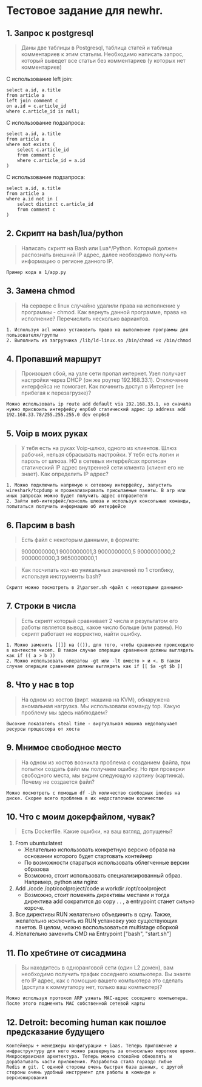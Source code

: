 # Тестовое задание для newhr.

## 1. Запрос к postgresql
> Даны две таблицы в Postgresql, таблица статей и таблица комментариев к этим статьям. Необходимо написать запрос, который выведет все статьи без комментариев (у которых нет комментариев)

С использование left join:
```plpgsql
select a.id, a.title
from article a
left join comment c 
on a.id = c.article_id
where c.article_id is null;
```

С использование подзапроса:
```plpgsql
select a.id, a.title
from article a
where not exists (
    select c.article_id
    from comment c
    where c.article_id = a.id
)
```
С использование подзапроса:
```plpgsql
select a.id, a.title
from article a
where a.id not in (
    select distinct c.article_id
    from comment c
)
```

## 2. Скрипт на bash/lua/python
> Написать скрипт на Bash или Lua*/Python. Который должен распознать внешний IP адрес, далее необходимо получить информацию о регионе данного IP.

    Пример кода в 1/app.py

## 3. Замена chmod
> На сервере с linux случайно удалили права на исполнение у программы - chmod. Как вернуть данной программе, права на исполнение? Перечислить несколько вариантов.

    1. Используя acl можно установить право на выполнение программы для пользователя/группы
    2. Выполнить из загрузчика /lib/ld-linux.so /bin/chmod +x /bin/chmod


## 4. Пропавший маршрут
>  Произошел сбой, на узле сети пропал интернет. Узел получает настройки через DHCP (он же роутер 192.168.33.1). Отключение интерфейса не помогает. Как починить доступ в Интернет (не прибегая к перезагрузке)?

    Можно использовать ip route add default via 192.168.33.1, но сначала нужно присвоить интерфейсу enp6s0 статический адрес ip address add 192.168.33.78/255.255.255.0 dev enp6s0 

## 5. Voip в моих руках
> У тебя есть на руках Voip-шлюз, одного из клиентов. Шлюз рабочий, нельзя сбрасывать настройки. У тебя есть логин и пароль от шлюза. НО в сетевых интерфейсах прописан статический IP адрес внутренней сети клиента (клиент его не знает). Как определить IP адрес?

    1. Можно подключить напрямую к сетевому интерфейсу, запустить wireshark/tcpdump и проанализировать присылаемые пакеты. В arp или иных запросах можно будет получить адрес отправителя
    2. Зайти веб-интерфейс/консоль шлюза и используя консольные команды, попытаться получить информацию об интерфейсе

## 6. Парсим в bash
>Есть файл с некоторым данными, в формате:

>9000000000,1
>9000000001,3
>9000000000,5
>9000000000,2
>9000000000,3
>9650000000,1

>Как посчитать кол-во уникальных значений по 1 столбику, используя инструменты bash?

    Скрипт можно посмотреть в 2\parser.sh <файл с некоторыми данными>

## 7. Строки в числа
> Есть скрипт который сравнивает 2 числа и результатом его работы является вывод, какое число больше (или равны). Но скрипт работает не корректно, найти ошибку.

    1. Можно заменить [[]] на (()), для того, чтобы сравнение происходило в контексте чисел. В таком случае операции сравнения должны выглядеть как if (( a > b ))
    2. Можно использовать оператоы -gt или -lt вместо > и <. В таком случае операции сравнения должны выглядеть как if [[ $a -gt $b ]]

## 8. Что у нас в top
> На одном из хостов (вирт. машина на KVM), обнаружена аномальная нагрузка. Мы использовали команду top. Какую проблему мы здесь наблюдаем?

    Высокие показатель steal time - виртуальная машина недополучает ресурсы процессора от хоста

## 9. Мнимое свободное место
> На одном из хостов возникла проблема с созданием файла, при попытки создать файл мы получаем ошибку. Но при проверки свободного места, мы видим следующую картину (картинка). Почему не создается файл?

    Можно посмотреть с помощью df -ih количество свободных inodes на диске. Скорее всего проблема в их недостаточном количестве

## 10. Что с моим докерфайлом, чувак?
> Есть Dockerfile. Какие ошибки, на ваш взгляд, допущены?

1. From ubuntu:latest
    - Желательно использовать конкретную версию образа на основании которого будет стартовать контейнер
    - По возможности стараться использовать облегченные версии образова
    - Возможно, стоит использовать специализированный образ. Например, python или nginx
2. Add ./code /opt/coolproject/code и workdir /opt/coolproject
    - Возможно, стоит поменять директивы местами и тогда директива add сократится до copy . . , а entrypoint станет сильно короче.
3. Все директивы RUN желательно объединить в одну. Также, желательно исключить из RUN установку уже существующих пакетов. В целом, можно воспользоваться multistage сборкой
4. Желательно заменить CMD на Entrypoint ["bash", "start.sh"]

## 11. По хребтине от сисадмина
> Вы находитесь в одноранговой сети (один L2 домен), вам необходимо получить трафик соседнего компьютера. Вы знаете его IP адрес, как с помощью вашего компьютера это сделать (доступа к коммутатору нет, только ваш компьютер)?

    Можно используя протокол ARP узнать MAC-адрес соседнего компьютера. После этого подменить MAC собственной сетевой карты

## 12. Detroit: becoming human как пошлое предсказание будущего
    Контейнеры + менеджеры конфигурации + iaas. Теперь приложение и инфраструктуру для него можно развернуть за относильно короткое время. 
    Микросервисная архитектура. Теперь можно спокойно обновлять и дорабатывать части приложения. Разработка стала гораздо гибче
    Redis и git. С однной стороны очень быстрая база данных, с другой стороны очень удобный инструмент для работы в команде и версионирования
